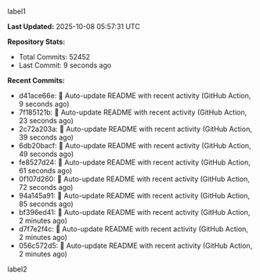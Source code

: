 
label1 
<!-- ACTIVITY_START -->
**Last Updated:** 2025-10-08 05:57:31 UTC

**Repository Stats:**
- Total Commits: 52452
- Last Commit: 9 seconds ago

**Recent Commits:**
- d41ace66e: 🤖 Auto-update README with recent activity (GitHub Action, 9 seconds ago)
- 7f185121b: 🤖 Auto-update README with recent activity (GitHub Action, 23 seconds ago)
- 2c72a203a: 🤖 Auto-update README with recent activity (GitHub Action, 39 seconds ago)
- 6db20bacf: 🤖 Auto-update README with recent activity (GitHub Action, 49 seconds ago)
- fe8527d24: 🤖 Auto-update README with recent activity (GitHub Action, 61 seconds ago)
- 0f107d260: 🤖 Auto-update README with recent activity (GitHub Action, 72 seconds ago)
- 94a145a91: 🤖 Auto-update README with recent activity (GitHub Action, 85 seconds ago)
- bf396ed41: 🤖 Auto-update README with recent activity (GitHub Action, 2 minutes ago)
- d7f7e2f4c: 🤖 Auto-update README with recent activity (GitHub Action, 2 minutes ago)
- 056c572d5: 🤖 Auto-update README with recent activity (GitHub Action, 2 minutes ago)
<!-- ACTIVITY_END -->

label2
